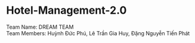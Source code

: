 # Hotel-Management-2.0
Team Name: DREAM TEAM <br />
Team Members: Huỳnh Đức Phú, Lê Trần Gia Huy, Đặng Nguyễn Tiến Phát <br />

